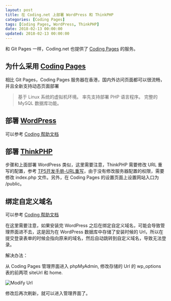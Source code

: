 ```yaml
---
layout: post
title: 在 Coding.net 上部署 WordPress 和 ThinkPHP
categories: [Coding Pages]
tags: [Coding Pages, WordPress, ThinkPHP]
date: 2018-02-13 00:00:00
updated: 2018-02-13 00:00:00
---
```


和 Git Pages 一样，Coding.net 也提供了 [Coding Pages](https://coding.net/pages/) 的服务。

## 为什么采用 [Coding Pages](https://coding.net/pages/)

相比 Git Pages，Coding Pages 服务器在香港，国内外访问页面都可以很流畅，并且全新支持动态页面部署

> 基于 Linux 系统的虚拟机环境。
> 率先支持部署 PHP 语言程序。
> 完整的 MySQL 数据库功能。

<!-- more -->

## 部署 [WordPress](https://wordpress.org/)

可以参考 [Coding 帮助文档](https://coding.net/help/doc/pages/dpages.html)

## 部署 [ThinkPHP](http://www.thinkphp.cn/)

步骤和上面部署 WordPress 类似，这里需要注意，ThinkPHP 需要修改 URL 重写的配置，参考 [TP5开发手册-URL重写](https://www.kancloud.cn/manual/thinkphp5/177576)，由于没有修改服务器配置的权限，需要修改 index.php 文件。另外，在 Coding Pages 的设置页面上设置网站入口为 /public。

## 绑定自定义域名

可以参考 [Coding 帮助文档](https://coding.net/help/doc/pages/domain.html)

在这里需要注意，如果安装完 WordPress 之后在绑定自定义域名，可能会导致管理界面进不去，这是因为在 WordPress 数据库中存储了安装时候的 Url，所以在提交登录表单的时候会指向原来的域名，然后自动跳转到自定义域名，导致无法登录。

解决办法：

从 Coding Pages 管理界面进入 phpMyAdmin, 修改存储的 Url 的 wp_options 表的前两项 siteUrl 和 home.

![Modify Url](https://up-img.yonghong.tech/pic/2021/07/29-13-03-modify-url-u3L95Z.png)

修改后再次刷新，就可以进入管理界面了。

